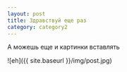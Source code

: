 ```yaml
---
layout: post
title: Здравствуй еще раз
category: category2
---
```

А можешь еще и картинки вставлять

![eh]({{ site.baseurl }}/img/post.jpg)